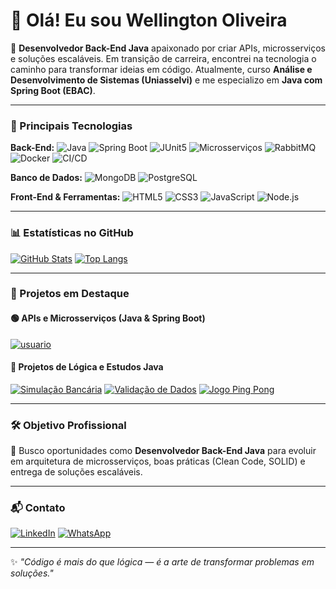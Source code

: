 # 👋 Olá! Eu sou **Wellington Oliveira**

🎯 **Desenvolvedor Back-End Java** apaixonado por criar APIs, microsserviços e soluções escaláveis. Em transição de carreira, encontrei na tecnologia o caminho para transformar ideias em código. Atualmente, curso **Análise e Desenvolvimento de Sistemas (Uniasselvi)** e me especializo em **Java com Spring Boot (EBAC)**.

---

### 🚀 Principais Tecnologias

**Back-End:**
![Java](https://img.shields.io/badge/Java-ED8B00?style=for-the-badge\&logo=openjdk\&logoColor=white) ![Spring Boot](https://img.shields.io/badge/Spring_Boot-6DB33F?style=for-the-badge\&logo=springboot\&logoColor=white) ![JUnit5](https://img.shields.io/badge/JUnit_5-25A162?style=for-the-badge\&logo=java\&logoColor=white) ![Microsserviços](https://img.shields.io/badge/Microservices-000000?style=for-the-badge\&logoColor=white) ![RabbitMQ](https://img.shields.io/badge/RabbitMQ-FF6600?style=for-the-badge\&logo=rabbitmq\&logoColor=white) ![Docker](https://img.shields.io/badge/Docker-2496ED?style=for-the-badge\&logo=docker\&logoColor=white) ![CI/CD](https://img.shields.io/badge/CI%2FCD-000000?style=for-the-badge\&logo=githubactions\&logoColor=white)

**Banco de Dados:**
![MongoDB](https://img.shields.io/badge/MongoDB-47A248?style=for-the-badge\&logo=mongodb\&logoColor=white)
![PostgreSQL](https://img.shields.io/badge/PostgreSQL-316192?style=for-the-badge\&logo=postgresql\&logoColor=white)

**Front-End & Ferramentas:**
![HTML5](https://img.shields.io/badge/HTML5-E34F26?style=for-the-badge\&logo=html5\&logoColor=white) ![CSS3](https://img.shields.io/badge/CSS3-1572B6?style=for-the-badge\&logo=css3\&logoColor=white) ![JavaScript](https://img.shields.io/badge/JavaScript-F7DF1E?style=for-the-badge\&logo=javascript\&logoColor=black) ![Node.js](https://img.shields.io/badge/Node.js-339933?style=for-the-badge\&logo=node.js\&logoColor=white)

---

### 📊 Estatísticas no GitHub

[![GitHub Stats](https://github-readme-stats.vercel.app/api?username=wellingtonadonai\&show_icons=true\&theme=dark)](https://github.com/wellingtonadonai)
[![Top Langs](https://github-readme-stats.vercel.app/api/top-langs/?username=wellingtonadonai\&layout=compact\&theme=dark)](https://github.com/anuraghazra/github-readme-stats)

---

### 🧪 Projetos em Destaque

#### 🟢 **APIs e Microsserviços (Java & Spring Boot)**

[![usuario](https://github-readme-stats.vercel.app/api/pin/?username=wellingtonadonai\usuario\&theme=dark)](https://github.com/wellingtonadonai/usuario)


#### 🧩 **Projetos de Lógica e Estudos Java**

[![Simulação Bancária](https://github-readme-stats.vercel.app/api/pin/?username=wellingtonadonai\&repo=SimulacaodeContaBancaria-Java\&theme=dark)](https://github.com/wellingtonadonai/SimulacaodeContaBancaria-Java)
[![Validação de Dados](https://github-readme-stats.vercel.app/api/pin/?username=wellingtonadonai\&repo=SistemadeValidacao-ProcessoSeletivo\&theme=dark)](https://github.com/wellingtonadonai/SistemadeValidacao-ProcessoSeletivo)
[![Jogo Ping Pong](https://github-readme-stats.vercel.app/api/pin/?username=wellingtonadonai\&repo=Jogo-Ping-Pong\&theme=dark)](https://github.com/wellingtonadonai/Jogo-Ping-Pong)

---

### 🛠️ Objetivo Profissional

📌 Busco oportunidades como **Desenvolvedor Back-End Java** para evoluir em arquitetura de microsserviços, boas práticas (Clean Code, SOLID) e entrega de soluções escaláveis.

---

### 📬 Contato

[![LinkedIn](https://img.shields.io/badge/LinkedIn-0077B5?style=for-the-badge\&logo=linkedin\&logoColor=white)](https://www.linkedin.com/in/wellingtonoliveira-dev/)
[![WhatsApp](https://img.shields.io/badge/Whatsapp-25D366?style=for-the-badge\&logo=whatsapp\&logoColor=white)](https://wa.me/5517992845056)

---

✨ *"Código é mais do que lógica — é a arte de transformar problemas em soluções."*
